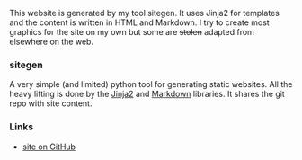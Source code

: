 This website is generated by my tool sitegen.
It uses Jinja2 for templates and the content is written in HTML and Markdown.
I try to create most graphics for the site on my own but some are
<del>stolen</del> adapted from elsewhere on the web.
### sitegen
A very simple (and limited) python tool for generating static websites.
All the heavy lifting is done by the
[Jinja2](https://jinja.palletsprojects.com/en/3.1.x/) and
[Markdown](https://python-markdown.github.io/) libraries.
It shares the git repo with site content.
### Links
- [site on GitHub](https://github.com/jovanlanik/site)
